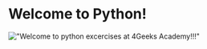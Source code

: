 # Welcome to Python!



!["Welcome to python excercises at 4Geeks Academy!!!"](https://i.udemycdn.com/course/750x422/95568_9c21_6.jpg)

